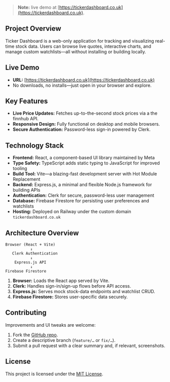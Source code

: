 > **Note:** live demo at [https://tickerdashboard.co.uk](https://tickerdashboard.co.uk).  

## Project Overview

Ticker Dashboard is a web-only application for tracking and visualizing real-time stock data. Users can browse live quotes, interactive charts, and manage custom watchlists—all without installing or building locally.

## Live Demo

- **URL:** [https://tickerdashboard.co.uk](https://tickerdashboard.co.uk)  
- No downloads, no installs—just open in your browser and explore.

## Key Features

- **Live Price Updates:** Fetches up-to-the-second stock prices via a the finnhub API.   
- **Responsive Design:** Fully functional on desktop and mobile browsers.  
- **Secure Authentication:** Password-less sign-in powered by Clerk.

## Technology Stack

- **Frontend:** React, a component-based UI library maintained by Meta 
- **Type Safety:** TypeScript adds static typing to JavaScript for improved tooling  
- **Build Tool:** Vite—a blazing-fast development server with Hot Module Replacement 
- **Backend:** Express.js, a minimal and flexible Node.js framework for building APIs 
- **Authentication:** Clerk for secure, password-less user management  
- **Database:** Firebase Firestore for persisting user preferences and watchlists  
- **Hosting:** Deployed on Railway under the custom domain `tickerdashboard.co.uk`

## Architecture Overview

```plaintext
Browser (React + Vite)
           ↓
   Clerk Authentication
           ↓
    Express.js API
           ↓
Firebase Firestore
```

1. **Browser:** Loads the React app served by Vite.  
2. **Clerk:** Handles sign-in/sign-up flows before API access.  
3. **Express.js:** Serves mock stock-data endpoints and watchlist CRUD.  
4. **Firebase Firestore:** Stores user-specific data securely.

## Contributing

Improvements and UI tweaks are welcome:

1. Fork the [GitHub repo](https://github.com/Hashim332/Ticker-Dashboard).  
2. Create a descriptive branch (`feature/…` or `fix/…`).  
3. Submit a pull request with a clear summary and, if relevant, screenshots.

## License

This project is licensed under the [MIT License](LICENSE).
